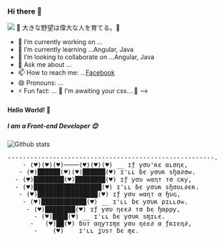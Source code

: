 ### Hi there 👋

<img src='http://scontent.fsgn2-6.fna.fbcdn.net/v/t1.0-9/89375081_1908876422581366_2007239681451753472_o.jpg?_nc_cat=100&ccb=2&_nc_sid=e3f864&_nc_ohc=PMLCSnafNlUAX8vxDp8&_nc_ht=scontent.fsgn2-6.fna&oh=d97e80451f457fd574e964a891d55c18&oe=5FBEE7ED'>
🤜 大きな野望は偉大な人を育てる。🤛

- 🔭 I’m currently working on ...
- 🌱 I’m currently learning ...Angular, Java
- 👯 I’m looking to collaborate on ...Angular, Java
- 💬 Ask me about ...
- 📫 How to reach me: ...[Facebook](http://fb.com/Pepper.Mint.9798/)
- 😄 Pronouns: ...
- ⚡ Fun fact: ... 🎨 I'm awaiting your css....🌈
-->

#### Hello World! :wave:
##### I am a Front-end Developer :blush:
![Github stats](https://github-readme-stats.vercel.app/api?username=levien98ha)
<pre>
-------------------------------------------------------.
    - (♥)(♥)(♥)────(♥)(♥)(♥) __ ɪƒ ƴσυ'ʀє αʟσηє,
   - (♥)██████(♥)(♥)██████(♥) ɪ'ʟʟ ɓє ƴσυʀ ѕɧα∂σѡ.
  - (♥)████████(♥)████████(♥) ɪƒ ƴσυ ѡαηт тσ cʀƴ,
  - (♥)██████████████████(♥) ɪ'ʟʟ ɓє ƴσυʀ ѕɧσυʟ∂єʀ.
   - (♥)████████████████(♥) ɪƒ ƴσυ ѡαηт α ɧυɢ,
    - (♥)████████████(♥) __ ɪ'ʟʟ ɓє ƴσυʀ ρɪʟʟσѡ.
     - (♥)████████(♥) ɪƒ ƴσυ ηєє∂ тσ ɓє ɧαρρƴ,
       - (♥)████(♥) __ ɪ'ʟʟ ɓє ƴσυʀ ѕɱɪʟє.
      -   (♥)██(♥) ɓυт αηƴтɪɱє ƴσυ ηєє∂ α ƒʀɪєη∂,
       -    (♥) __ ɪ'ʟʟ ʝυѕт ɓє ɱє.
</pre>
